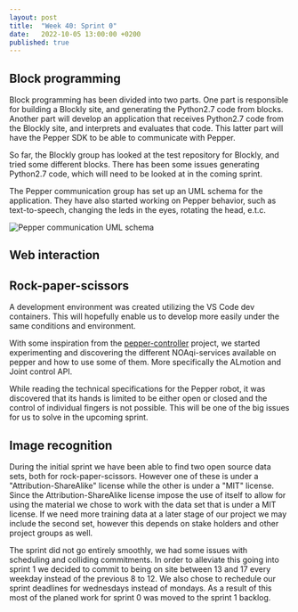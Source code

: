 ```yaml
---
layout: post
title:  "Week 40: Sprint 0"
date:   2022-10-05 13:00:00 +0200
published: true
---
```



## Block programming

Block programming has been divided into two parts. One part is responsible for building a Blockly site, and generating the Python2.7 code from blocks. Another part will develop an application that receives Python2.7 code from the Blockly site, and interprets and evaluates that code. This latter part will have the Pepper SDK to be able to communicate with Pepper. 

So far, the Blockly group has looked at the test repository for Blockly, and tried some different blocks. There has been some issues generating Python2.7 code, which will need to be looked at in the coming sprint.

The Pepper communication group has set up an UML schema for the application. They have also started working on Pepper behavior, such as text-to-speech, changing the leds in the eyes, rotating the head, e.t.c.

![Pepper communication UML schema](/blog-site/images/pep-com.png)

## Web interaction

## Rock-paper-scissors

A development environment was created utilizing the VS Code dev containers. This will hopefully enable us to develop more easily under the same conditions and environment. 

With some inspiration from the [pepper-controller](https://github.com/incognite-lab/Pepper-Controller/) project, we started experimenting and discovering the different NOAqi-services available on pepper and how to use some of them. More specifically the ALmotion and Joint control API.

While reading the technical specifications for the Pepper robot, it was discovered that its hands is limited to be either open or closed and the control of individual fingers is not possible. This will be one of the big issues for us to solve in the upcoming sprint.

## Image recognition
During the initial sprint we have been able to find two open source data sets, both for rock-paper-scissors. However one of these is under a "Attribution-ShareAlike" license while the other is under a "MIT" license. Since the Attribution-ShareAlike license impose the use of itself to allow for using the material we chose to work with the data set that is under a MIT license. If we need more training data at a later stage of our project we may include the second set, however this depends on stake holders and other project groups as well. 

The sprint did not go entirely smoothly, we had some issues with scheduling and colliding commitments. In order to alleviate this going into sprint 1 we decided to commit to being on site between 13 and 17 every weekday instead of the previous 8 to 12. We also chose to rechedule our sprint deadlines for wednesdays instead of mondays. As a result of this most of the planed work for sprint 0 was moved to the sprint 1 backlog.
